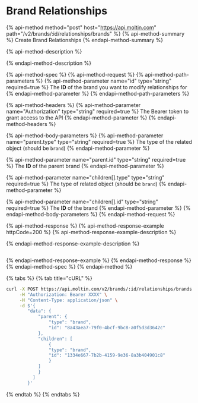 # Brand Relationships

{% api-method method="post" host="https://api.moltin.com" path="/v2/brands/:id/relationships/brands" %}
{% api-method-summary %}
Create Brand Relationships
{% endapi-method-summary %}

{% api-method-description %}

{% endapi-method-description %}

{% api-method-spec %}
{% api-method-request %}
{% api-method-path-parameters %}
{% api-method-parameter name="id" type="string" required=true %}
The **ID** of the brand you want to modify relationships for
{% endapi-method-parameter %}
{% endapi-method-path-parameters %}

{% api-method-headers %}
{% api-method-parameter name="Authorization" type="string" required=true %}
The Bearer token to grant access to the API
{% endapi-method-parameter %}
{% endapi-method-headers %}

{% api-method-body-parameters %}
{% api-method-parameter name="parent.type" type="string" required=true %}
The type of the related object \(should be `brand`\)
{% endapi-method-parameter %}

{% api-method-parameter name="parent.id" type="string" required=true %}
The **ID** of the parent brand
{% endapi-method-parameter %}

{% api-method-parameter name="children\[\].type" type="string" required=true %}
The type of related object \(should be `brand`\)
{% endapi-method-parameter %}

{% api-method-parameter name="children\[\].id" type="string" required=true %}
The **ID** of the brand
{% endapi-method-parameter %}
{% endapi-method-body-parameters %}
{% endapi-method-request %}

{% api-method-response %}
{% api-method-response-example httpCode=200 %}
{% api-method-response-example-description %}

{% endapi-method-response-example-description %}

```javascript

```
{% endapi-method-response-example %}
{% endapi-method-response %}
{% endapi-method-spec %}
{% endapi-method %}

{% tabs %}
{% tab title="cURL" %}
```bash
curl -X POST https://api.moltin.com/v2/brands/:id/relationships/brands \
     -H "Authorization: Bearer XXXX" \
     -H "Content-Type: application/json" \
     -d $'{
        "data": {
            "parent": {
                "type": "brand",
                "id": "8a43aea7-79f0-4bcf-9bc8-a0f5d3d3642c"
            },
            "children": [
                {
                "type": "brand",
                "id": "1334e667-7b2b-4159-9e36-8a3b404901c8"
                }
            ]
            }
          ]
        }'
```
{% endtab %}
{% endtabs %}

